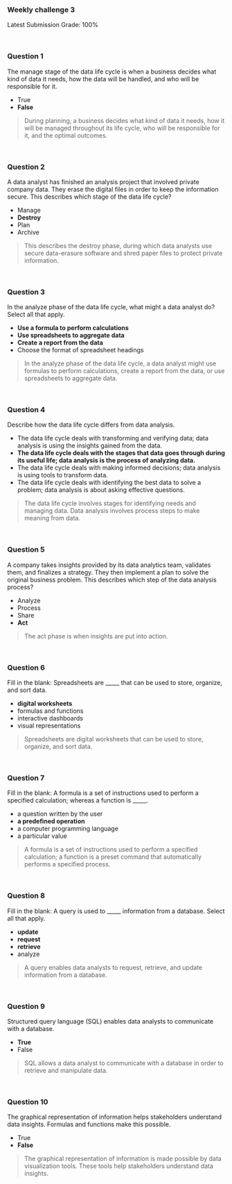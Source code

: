 ### Weekly challenge 3

Latest Submission Grade: 100%

&nbsp;

### Question 1

The manage stage of the data life cycle is when a business decides what kind of data it needs, how the data will be handled, and who will be responsible for it.

* True
* **False**

> During planning, a business decides what kind of data it needs, how it will be managed throughout its life cycle, who will be responsible for it, and the optimal outcomes.

&nbsp;

### Question 2

A data analyst has finished an analysis project that involved private company data. They erase the digital files in order to keep the information secure. This describes which stage of the data life cycle?

* Manage
* **Destroy**
* Plan
* Archive

> This describes the destroy phase, during which data analysts use secure data-erasure software and shred paper files to protect private information.

&nbsp;

### Question 3

In the analyze phase of the data life cycle, what might a data analyst do? Select all that apply.

* **Use a formula to perform calculations**
* **Use spreadsheets to aggregate data**
* **Create a report from the data**
* Choose the format of spreadsheet headings

> In the analyze phase of the data life cycle, a data analyst might use formulas to perform calculations, create a report from the data, or use spreadsheets to aggregate data.

&nbsp;

### Question 4

Describe how the data life cycle differs from data analysis.

* The data life cycle deals with transforming and verifying data; data analysis is using the insights gained from the data.
* **The data life cycle deals with the stages that data goes through during its useful life; data analysis is the process of analyzing data.**
* The data life cycle deals with making informed decisions; data analysis is using tools to transform data.
* The data life cycle deals with identifying the best data to solve a problem; data analysis is about asking effective questions.

> The data life cycle involves stages for identifying needs and managing data. Data analysis involves process steps to make meaning from data.

&nbsp;

### Question 5

A company takes insights provided by its data analytics team, validates them, and finalizes a strategy. They then implement a plan to solve the original business problem. This describes which step of the data analysis process?

* Analyze
* Process
* Share
* **Act**

> The act phase is when insights are put into action.

&nbsp;

### Question 6

Fill in the blank: Spreadsheets are _____ that can be used to store, organize, and sort data.

* **digital worksheets**
* formulas and functions 
* interactive dashboards
* visual representations

> Spreadsheets are digital worksheets that can be used to store, organize, and sort data.

&nbsp;

### Question 7

Fill in the blank: A formula is a set of instructions used to perform a specified calculation; whereas a function is _____.

* a question written by the user
* **a predefined operation**
* a computer programming language
* a particular value

> A formula is a set of instructions used to perform a specified calculation; a function is a preset command that automatically performs a specified process.

&nbsp;

### Question 8

Fill in the blank: A query is used to _____ information from a database. Select all that apply.

* **update**
* **request** 
* **retrieve**
* analyze

> A query enables data analysts to request, retrieve, and update information from a database. 

&nbsp;

### Question 9

Structured query language (SQL) enables data analysts to communicate with a database.

* **True**
* False

> SQL allows a data analyst to communicate with a database in order to retrieve and manipulate data.

&nbsp;

### Question 10

The graphical representation of information helps stakeholders understand data insights. Formulas and functions make this possible.

* True
* **False**

> The graphical representation of information is made possible by data visualization tools. These tools help stakeholders understand data insights.
